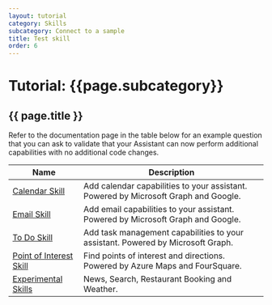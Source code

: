 ```yaml
---
layout: tutorial
category: Skills
subcategory: Connect to a sample
title: Test skill
order: 6
---
```


# Tutorial: {{page.subcategory}} 

## {{ page.title }}

Refer to the documentation page in the table below for an example question that you can ask to validate that your Assistant can now perform additional capabilities with no additional code changes.

| Name | Description |
| ---- | ----------- |
|[Calendar Skill]({{site.baseurl}}/skills/samples/calendar)|Add calendar capabilities to your assistant. Powered by Microsoft Graph and Google.|
|[Email Skill]({{site.baseurl}}/skills/samples/email)|Add email capabilities to your assistant. Powered by Microsoft Graph and Google.|
|[To Do Skill]({{site.baseurl}}/skills/samples/to-do)|Add task management capabilities to your assistant. Powered by Microsoft Graph.|
|[Point of Interest Skill]({{site.baseurl}}/skills/samples/point-of-interest)|Find points of interest and directions. Powered by Azure Maps and FourSquare.|
|[Experimental Skills]({{site.baseurl}}/overview/skills/#experimental-skills)|News, Search, Restaurant Booking and Weather.|
